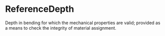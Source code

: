 ReferenceDepth
==============

Depth in bending for which the mechanical properties are valid; provided as a means to check the integrity of material assignment.
